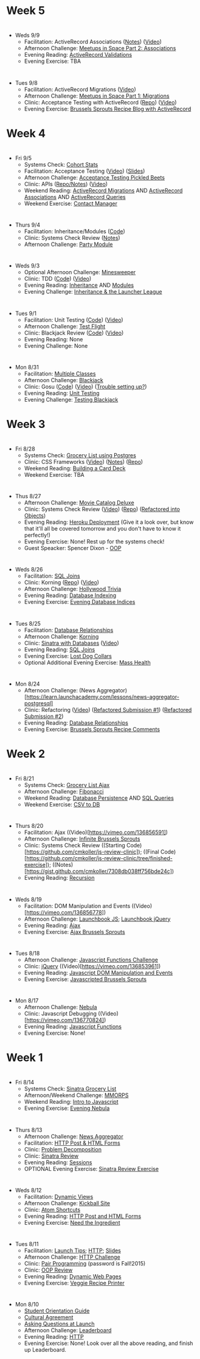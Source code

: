 # Week 5

#
* Weds 9/9
  - Facilitation: ActiveRecord Associations ([Notes](https://docs.google.com/presentation/d/1l2wxtUQkdGp4tFh6O1HFVjX5a5ec2ioUIMqT0XL7WYM/edit?usp=sharing)) ([Video](https://vimeo.com/138765027))
  - Afternoon Challenge: [Meetups in Space Part 2: Associations]( https://learn.launchacademy.com/lessons/meetups-in-space-2-associations)
  - Evening Reading: [ActiveRecord Validations](https://learn.launchacademy.com/lessons/activerecord-validations)
  - Evening Exercise: TBA

#
* Tues 9/8
  - Facilitation: ActiveRecord Migrations ([Video](https://vimeo.com/138704367 (edited)))
  - Afternoon Challenge: [Meetups in Space Part 1: Migrations](https://learn.launchacademy.com/lessons/meetups-in-space-1-migrations)
  - Clinic: Acceptance Testing with ActiveRecord ([Repo](https://github.com/davidrf/AR_acceptance_testing_fall_2015)) ([Video](https://github.com/davidrf/AR_acceptance_testing_fall_2015))
  - Evening Exercise: [Brussels Sprouts Recipe Blog with ActiveRecord](https://learn.launchacademy.com/lessons/evening-exercise-ar-querying-associations)

# Week 4

#
* Fri 9/5
  - Systems Check: [Cohort Stats](https://learn.launchacademy.com/lessons/cohort-stats)
  - Facilitation: Acceptance Testing ([Video](https://vimeo.com/138337561)) ([Slides](https://docs.google.com/presentation/d/1d0Jb7SxvUl1NdaUbDHo8gn2q3P5dPy1kDK2okAtH_Lg/edit?usp=sharing))
  - Afternoon Challenge: [Acceptance Testing Pickled Beets](https://learn.launchacademy.com/lessons/acceptance-testing-brussels-sprouts)
  - Clinic: APIs ([Repo/Notes](https://github.com/mlg-/magical-intertubes)) ([Video]( https://vimeo.com/138353688))
  - Weekend Reading: [ActiveRecord Migrations](https://learn.launchacademy.com/lessons/activerecord-migrations) AND [ActiveRecord Associations](https://learn.launchacademy.com/lessons/activerecord-associations) AND [ActiveRecord Queries](https://learn.launchacademy.com/lessons/activerecord-crud)
  - Weekend Exercise: [Contact Manager](https://learn.launchacademy.com/lessons/contact-manager)

#
* Thurs 9/4
  - Facilitation: Inheritance/Modules ([Code](https://gist.github.com/alxjrvs/cd5abdcefede7d4acaca))
  - Clinic: Systems Check Review ([Notes]((https://gist.github.com/alxjrvs/035787e1206eb9a1a075)))
  - Afternoon Challenge: [Party Module](https://learn.launchacademy.com/lessons/party-module)

#
* Weds 9/3
  - Optional Afternoon Challenge: [Minesweeper](https://learn.launchacademy.com/lessons/minesweeper)
  - Clinic: TDD ([Code](https://github.com/EliseFitz15/tdd-pokemon-fall)) ([Video](https://vimeo.com/138140415))
  - Evening Reading: [Inheritance](https://learn.launchacademy.com/lessons/inheritance) AND [Modules](https://learn.launchacademy.com/lessons/modules)
  - Evening Challenge: [Inheritance & the Launcher League](https://learn.launchacademy.com/lessons/inheritance-launchers-league)

#
* Tues 9/1
  - Facilitation: Unit Testing ([Code](https://github.com/LaunchAcademy/bank)) ([Video](https://vimeo.com/137970873))
  - Afternoon Challenge: [Test Flight](https://learn.launchacademy.com/lessons/test-flight)
  - Clinic: Blackjack Review ([Code](https://github.com/davidrf/blackjack_clinic_fall_2015/blob/master/blackjack.rb)) ([Video]( https://vimeo.com/138021795))
  - Evening Reading: None
  - Evening Challenge: None

#
* Mon 8/31
  - Facilitation: [Multiple Classes](https://vimeo.com/137850300)
  - Afternoon Challenge: [Blackjack](https://learn.launchacademy.com/lessons/blackjack)
  - Clinic: Gosu ([Code](https://github.com/davidrf/gosu_fall_2015)) ([Video](https://vimeo.com/137885693)) ([Trouble setting up?](https://learn.launchacademy.com/questions/148))
  - Evening Reading: [Unit Testing](https://learn.launchacademy.com/lessons/tdd-unit-testing)
  - Evening Challenge: [Testing Blackjack](https://learn.launchacademy.com/lessons/evening-black-jack-challenge)

# Week 3

#
* Fri 8/28
  - Systems Check: [Grocery List using Postgres](https://learn.launchacademy.com/lessons/grocery-list-postgres)
  - Clinic: CSS Frameworks ([Video](https://vimeo.com/137644401)) ([Notes]( https://github.com/cmkoller/css_frameworks_example/blob/fall-2015/css_frameworks.md)) ([Repo](https://github.com/cmkoller/css_frameworks_example/tree/fall-2015))
  - Weekend Reading: [Building a Card Deck](https://learn.launchacademy.com/lessons/building-a-card-deck)
  - Weekend Exercise: TBA

#
* Thus 8/27
  - Afternoon Challenge: [Movie Catalog Deluxe](https://learn.launchacademy.com/lessons/movie-catalog-deluxe
)
  - Clinic: Systems Check Review ([Video](https://vimeo.com/137532521)) ([Repo](https://github.com/davidrf/beer_reviews_fall_2015)) ([Refactored into Objects](https://github.com/davidrf/beer_reviews_fall_2015/tree/refactored_branch))
  - Evening Reading: [Heroku Deployment](https://devcenter.heroku.com/articles/getting-started-with-ruby-o) (Give it a look over, but know that it'll all be covered tomorrow and you don't have to know it perfectly!)
  - Evening Exercise: None! Rest up for the systems check!
  - Guest Speacker: Spencer Dixon - [OOP](https://vimeo.com/137700463)

#
* Weds 8/26
  - Facilitation: [SQL Joins](https://vimeo.com/137388464)
  - Clinic: Korning ([Repo]( https://github.com/EliseFitz15/korning-fall)) ([Video](https://vimeo.com/137537551))
  - Afternoon Challenge: [Hollywood Trivia](https://learn.launchacademy.com/lessons/hollywood-trivia)
  - Evening Reading: [Database Indexing](https://learn.launchacademy.com/lessons/database-indexes)
  - Evening Exercise: [Evening Database Indices](https://learn.launchacademy.com/lessons/evening-database-indices)

#
* Tues 8/25
  - Facilitation: [Database Relationships](https://vimeo.com/137258944)
  - Afternoon Challenge: [Korning](https://learn.launchacademy.com/lessons/korning)
  - Clinic: [Sinatra with Databases](https://github.com/mlg-/url-shortener-machine) ([Video](https://vimeo.com/137312398))
  - Evening Reading: [SQL Joins](https://learn.launchacademy.com/lessons/sql-joins)
  - Evening Exercise: [Lost Dog Collars](https://learn.launchacademy.com/lessons/evening-lost-dog-collars)
  - Optional Additional Evening Exercise: [Mass Health](https://learn.launchacademy.com/lessons/mass-health)

#
* Mon 8/24
  - Afternoon Challenge: (News Aggregator)[https://learn.launchacademy.com/lessons/news-aggregator-postgresql]
  - Clinic: Refactoring ([Video](https://vimeo.com/137245734)) ([Refactored Submission #1](https://learn.launchacademy.com/submissions/8393)) ([Refactored Submission #2](https://learn.launchacademy.com/submissions/8407))
  - Evening Reading: [Database Relationships](https://learn.launchacademy.com/lessons/database-relationships)
  - Evening Exercise: [Brussels Sprouts Recipe Comments](https://learn.launchacademy.com/lessons/evening-brussels-sprouts-comments)

# Week 2

#
* Fri 8/21
  - Systems Check: [Grocery List Ajax](https://learn.launchacademy.com/lessons/grocery-list-ajax)
  - Afternoon Challenge: [Fibonacci](https://learn.launchacademy.com/lessons/fibonacci)
  - Weekend Reading: [Database Persistence](https://learn.launchacademy.com/lessons/database-persistence) AND [SQL Queries](https://learn.launchacademy.com/lessons/sql-queries)
  - Weekend Exercise: [CSV to DB](https://learn.launchacademy.com/lessons/evening-csv-to-db)

#
* Thurs 8/20
  - Facilitation: Ajax ((Video)[https://vimeo.com/136856591])
  - Afternoon Challenge: [Infinite Brussels Sprouts](https://learn.launchacademy.com/lessons/infinite-brussel-sprouts)
  - Clinic: Systems Check Review ((Starting Code)[https://github.com/cmkoller/js-review-clinic]); ((Final Code)[https://github.com/cmkoller/js-review-clinic/tree/finished-exercise]); ((Notes)[https://gist.github.com/cmkoller/7308db038ff756bde24c])
  - Evening Reading: [Recursion](https://learn.launchacademy.com/lessons/recursion)

#
* Weds 8/19
  - Facilitation: DOM Manipulation and Events ((Video)[https://vimeo.com/136856778])
  - Afternoon Challenge: [Launchbook JS](https://learn.launchacademy.com/lessons/launchbook-js); [Launchbook jQuery](https://learn.launchacademy.com/lessons/launchbook-jquery)
  - Evening Reading: [Ajax](https://learn.launchacademy.com/lessons/ajax)
  - Evening Exercise: [Ajax Brussels Sprouts]( https://learn.launchacademy.com/lessons/evening-ajax-brussels-sprouts)

#
* Tues 8/18
  - Afternoon Challenge: [Javascript Functions Challenge](https://learn.launchacademy.com/lessons/js-functions-challenge)
  - Clinic: [jQuery](https://github.com/mlg-/space-tacos) ((Video)[https://vimeo.com/136853961])
  - Evening Reading: [Javascript DOM Manipulation and Events](https://learn.launchacademy.com/lessons/javascript-dom-and-events)
  - Evening Exercise: [Javascripted Brussels Sprouts](https://learn.launchacademy.com/lessons/evening-javascripted-brussels-sprouts)

#
* Mon 8/17
  - Afternoon Challenge: [Nebula](https://learn.launchacademy.com/lessons/nebula)
  - Clinic: Javascript Debugging ((Video)[https://vimeo.com/136770824])
  - Evening Reading: [Javascript Functions](https://learn.launchacademy.com/lessons/javascript-functions-basics)
  - Evening Exercise: None!

# Week 1

#
* Fri 8/14
  - Systems Check: [Sinatra Grocery List](https://learn.launchacademy.com/lessons/grocery-list-sinatra)
  - Afternoon/Weekend Challenge: [MMORPS](https://learn.launchacademy.com/lessons/mmorps)
  - Weekend Reading: [Intro to Javascript](https://learn.launchacademy.com/lessons/intro-to-javascript)
  - Evening Exercise: [Evening Nebula](https://learn.launchacademy.com/lessons/evening-nebula)

#
* Thurs 8/13
  - Afternoon Challenge: [News Aggregator](https://learn.launchacademy.com/lessons/news-aggregator)
  - Facilitation: [HTTP Post & HTML Forms](https://vimeo.com/launchacademy/review/136216959/1e64c2d172)
  - Clinic: [Problem Decomposition](https://gist.github.com/alxjrvs/94920198aebb6f16f650#file-leaderboard-rb)
  - Clinic: [Sinatra Review](https://github.com/LaunchAcademy/url-shortener-sinatra)
  - Evening Reading: [Sessions](https://learn.launchacademy.com/lessons/sessions)
  - OPTIONAL Evening Exercise: [Sinatra Review Exercise](https://gist.github.com/davidrf/125aa2406c0bc3bc1149)

#
* Weds 8/12
  - Facilitation: [Dynamic Views](https://vimeo.com/136113671)
  - Afternoon Challenge: [Kickball Site](https://learn.launchacademy.com/lessons/kickball-site)
  - Clinic: [Atom Shortcuts](https://gist.github.com/cmkoller/23e9fc98484d12824736)
  - Evening Reading: [HTTP Post and HTML Forms](https://learn.launchacademy.com/lessons/http-post-and-html-forms)
  - Evening Exercise: [Need the Ingredient](https://learn.launchacademy.com/lessons/evening-need-the-ingredients)

#
* Tues 8/11
  - Facilitation: [Launch Tips](https://vimeo.com/135984101); [HTTP](https://vimeo.com/135984954); [Slides](https://github.com/radavis/slides)
  - Afternoon Challenge: [HTTP Challenge](https://learn.launchacademy.com/lessons/http-challenge)
  - Clinic: [Pair Programming](https://vimeo.com/136015628) (password is Fall!2015)
  - Clinic: [OOP Review](https://docs.google.com/presentation/d/1_UGEnn0rl7-supnApNLpTzcJtuRfxTPzJpFfikl0q2E/edit?usp=sharing)
  - Evening Reading: [Dynamic Web Pages](https://learn.launchacademy.com/lessons/dynamic-web-pages)
  - Evening Exercise: [Veggie Recipe Printer](https://learn.launchacademy.com/lessons/evening-veggie-recipe-printer)

#
* Mon 8/10
  - [Student Orientation Guide](https://learn.launchacademy.com/lessons/student-orientation-guide)
  - [Cultural Agreement](https://learn.launchacademy.com/lessons/cultural-agreement)
  - [Asking Questions at Launch](https://learn.launchacademy.com/lessons/asking-questions-at-launch)
  - Afternoon Challenge: [Leaderboard](https://learn.launchacademy.com/lessons/leaderboard)
  - Evening Reading: [HTTP](https://learn.launchacademy.com/lessons/http)
  - Evening Exercise: None! Look over all the above reading, and finish up Leaderboard.
